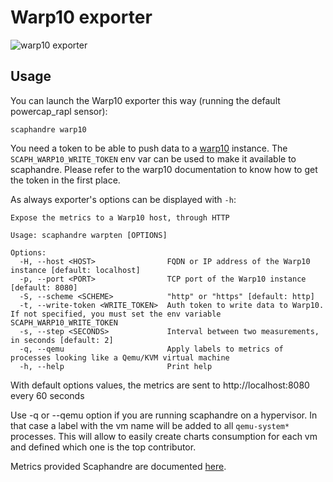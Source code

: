 # Warp10 exporter

![warp10 exporter](images/warp10.png)

## Usage

You can launch the Warp10 exporter this way (running the default powercap_rapl sensor):

<!-- mdbook-xgettext:skip -->
```
scaphandre warp10
```

You need a token to be able to push data to a [warp10](https://warp10.io) instance.
The `SCAPH_WARP10_WRITE_TOKEN` env var can be used to make it available to scaphandre.
Please refer to the warp10 documentation to know how to get the token in the first place.

As always exporter's options can be displayed with `-h`:

<!-- mdbook-xgettext:skip -->
```
Expose the metrics to a Warp10 host, through HTTP

Usage: scaphandre warpten [OPTIONS]

Options:
  -H, --host <HOST>                FQDN or IP address of the Warp10 instance [default: localhost]
  -p, --port <PORT>                TCP port of the Warp10 instance [default: 8080]
  -S, --scheme <SCHEME>            "http" or "https" [default: http]
  -t, --write-token <WRITE_TOKEN>  Auth token to write data to Warp10. If not specified, you must set the env variable SCAPH_WARP10_WRITE_TOKEN
  -s, --step <SECONDS>             Interval between two measurements, in seconds [default: 2]
  -q, --qemu                       Apply labels to metrics of processes looking like a Qemu/KVM virtual machine
  -h, --help                       Print help
```

With default options values, the metrics are sent to http://localhost:8080 every 60 seconds

Use -q or --qemu option if you are running scaphandre on a hypervisor. In that case a label with the vm name will be added to all `qemu-system*` processes.
This will allow to easily create charts consumption for each vm and defined which one is the top contributor.

Metrics provided Scaphandre are documented [here](references/metrics.md). 